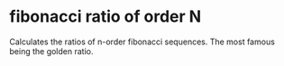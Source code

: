 # fibonacci ratio of order N
Calculates the ratios of n-order fibonacci sequences. The most famous being the golden ratio. 
